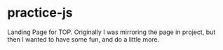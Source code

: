 # practice-js
Landing Page for TOP. Originally I was mirroring the page in project, but then I wanted to have some fun, and do a little more. 
